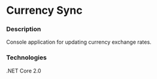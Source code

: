 # Currency Sync

### Description
Console application for updating currency exchange rates.

### Technologies
.NET Core 2.0
